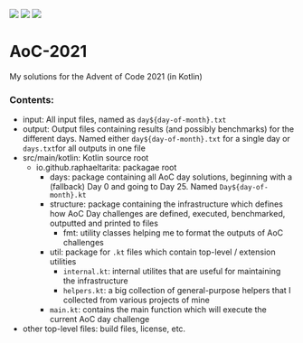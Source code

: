 ![](https://img.shields.io/badge/day%20📅-9-yellow)
![](https://img.shields.io/badge/stars%20⭐-18-blue)
![](https://img.shields.io/badge/days%20completed-9-green)

# AoC-2021

My solutions for the Advent of Code 2021 (in Kotlin)

### Contents:

- input: All input files, named as `day${day-of-month}.txt`
- output: Output files containing results (and possibly benchmarks) for the different days. Named
  either `day${day-of-month}.txt` for a single day or `days.txt`for all outputs in one file
- src/main/kotlin: Kotlin source root
    - io.github.raphaeltarita: packagae root
        - days: package containing all AoC day solutions, beginning with a (fallback) Day 0 and going to Day 25.
          Named `Day${day-of-month}.kt`
        - structure: package containing the infrastructure which defines how AoC Day challenges are defined, executed,
          benchmarked, outputted and printed to files
            - fmt: utility classes helping me to format the outputs of AoC challenges
        - util: package for `.kt` files which contain top-level / extension utilities
            - `internal.kt`: internal utilites that are useful for maintaining the infrastructure
            - `helpers.kt`: a big collection of general-purpose helpers that I collected from various projects of mine
        - `main.kt`: contains the main function which will execute the current AoC day challenge
- other top-level files: build files, license, etc.
